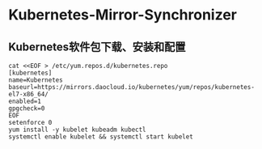 # Kubernetes-Mirror-Synchronizer

## Kubernetes软件包下载、安装和配置

```dotnetcli
cat <<EOF > /etc/yum.repos.d/kubernetes.repo
[kubernetes]
name=Kubernetes
baseurl=https://mirrors.daocloud.io/kubernetes/yum/repos/kubernetes-el7-x86_64/
enabled=1
gpgcheck=0
EOF
setenforce 0
yum install -y kubelet kubeadm kubectl
systemctl enable kubelet && systemctl start kubelet
```